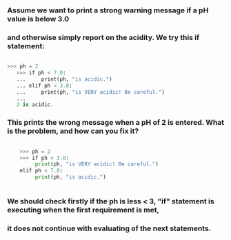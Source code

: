 ### Assume we want to print a strong warning message if a pH value is below 3.0 
### and otherwise simply report on the acidity. We try this if statement:

```python

​>>>​​ ​​ph​​ ​​=​​ ​​2​
​ 	​>>>​​ ​​if​​ ​​ph​​ ​​<​​ ​​7.0:​
​ 	​...​​     ​​print(ph,​​ ​​"is acidic."​​)​
​ 	​...​​ ​​elif​​ ​​ph​​ ​​<​​ ​​3.0:​
​ 	​...​​     ​​print(ph,​​ ​​"is VERY acidic! Be careful."​​)​
​ 	​...​
​ 	2 is acidic.

```

### This prints the wrong message when a pH of 2 is entered. What is the problem, and how can you fix it?

```python

    ​>>>​​ ​​ph​​ ​​=​​ ​​2​
    >>>​​ ​​if​​ ​​ph​​ ​​<​​ ​​3.0:​
         print(ph,​​ ​​"is VERY acidic! Be careful."​​)​
    elif​​ ​​ph​​ ​​<​​ ​​7.0:​
         print(ph,​​ ​​"is acidic."​​)​
         
```
### We should check firstly if the ph is less < 3, "if" statement is executing when the first requirement is met, 
### it does not continue with evaluating of the next statements.

